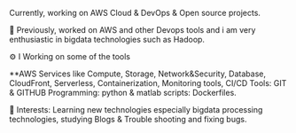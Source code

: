  Currently, working on AWS Cloud & DevOps & Open source projects.
 
 
🏢 Previously, worked on AWS and other Devops tools and i am very enthusiastic in bigdata technologies such as Hadoop.


⚙️ I Working on some of the tools 

**AWS Services like Compute, Storage, Network&Security, Database, CloudFront, Serverless, Containerization, Monitoring tools, CI/CD Tools: GIT & GITHUB Programming: python & matlab scripts: Dockerfiles.

💜 Interests: Learning new technologies especially bigdata processing technologies, studying Blogs & Trouble shooting and fixing bugs. 
